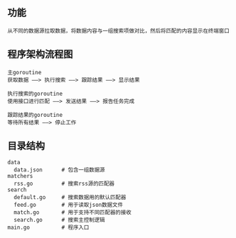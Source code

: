 
## 功能

    从不同的数据源拉取数据，将数据内容与一组搜索项做对比，然后将匹配的内容显示在终端窗口

## 程序架构流程图

    主goroutine
    获取数据 ——> 执行搜索 ——> 跟踪结果 ——> 显示结果

    执行搜索的goroutine
    使用接口进行匹配 ——> 发送结果 ——> 报告任务完成

    跟踪结果的goroutine
    等待所有结果 ——> 停止工作

## 目录结构

    data
      data.json      # 包含一组数据源
    matchers
      rss.go         # 搜索rss源的匹配器
    search
      default.go     # 搜索数据用的默认匹配器
      feed.go        # 用于读取json数据文件
      match.go       # 用于支持不同匹配器的接收
      search.go      # 搜索主控制逻辑
    main.go          # 程序入口
